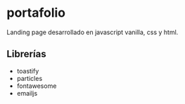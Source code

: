 # portafolio
Landing page desarrollado en javascript vanilla, css y html. 
## Librerías
* toastify
* particles
* fontawesome
* emailjs
